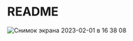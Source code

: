 # README #

![Снимок экрана 2023-02-01 в 16 38 08](https://user-images.githubusercontent.com/82661779/216060145-fe952f8f-96b0-471f-a93c-58b49a665f6a.png)
